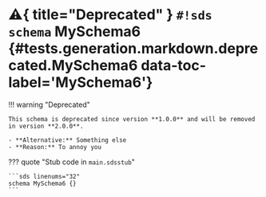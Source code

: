 # :warning:{ title="Deprecated" } `#!sds schema` MySchema6 {#tests.generation.markdown.deprecated.MySchema6 data-toc-label='MySchema6'}

!!! warning "Deprecated"

    This schema is deprecated since version **1.0.0** and will be removed in version **2.0.0**.

    - **Alternative:** Something else
    - **Reason:** To annoy you

??? quote "Stub code in `main.sdsstub`"

    ```sds linenums="32"
    schema MySchema6 {}
    ```
